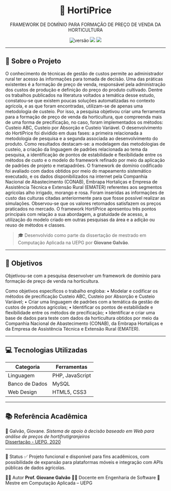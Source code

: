 <h1 align="center">🥦 HortiPrice</h1>
<p align="center">FRAMEWORK DE DOMÍNIO PARA FORMAÇÃO DE PREÇO DE VENDA DA HORTICULTURA</p>

<p align="center">
  <img src="https://img.shields.io/badge/vers%C3%A3o-v1.0.0-green" alt="versão" />
  <img src="https://img.shields.io/badge/feito%20com-PHP%20%7C%20Laravel%20%7C%20Bootstrap-blue" />
  <img src="https://img.shields.io/badge/licen%C3%A7a-MIT-lightgrey" />
</p>

---

## 🧠 Sobre o Projeto

O conhecimento de técnicas de gestão de custos permite ao administrador rural ter acesso às informações para tomada de decisão. Uma das práticas existentes é a formação de preço de venda, responsável pela administração dos custos de produção e definição do preço do produto cultivado. Dentre os trabalhos publicados na literatura voltados a temática desse estudo, constatou-se que existem poucas soluções automatizadas no contexto agrícola, e as que foram encontradas, utilizam-se de apenas uma metodologia de custeio. Por isso, a pesquisa objetivou criar uma ferramenta para a formação de preço de venda da horticultura, que compreenda mais de uma forma de precificação, no caso, foram implementados os métodos: Custeio ABC, Custeio por Absorção e Custeio Variável. O desenvolvimento do HortiPrice foi dividido em duas fases: a primeira relacionada a metodologia de pesquisa e a segunda associada ao desenvolvimento do produto. Como resultados destacam-se: a modelagem das metodologias de custeio, a criação da linguagem de padrões relacionada ao tema da pesquisa, a identificação de pontos de estabilidade e flexibilidade entre os métodos de custo e o modelo do framework refinado por meio da aplicação de padrões de projeto e metapadrões. O framework de domínio codificado foi avaliado com dados obtidos por meio do mapeamento sistemático executado, e os dados disponibilizados na internet pela Companhia Nacional de Abastecimento (CONAB), Embrapa Hortaliças e Empresa de Assistência Técnica e Extensão Rural (EMATER) referentes aos segmentos agrícolas alho irrigado, morango e rosa. Foram inseridas as informações de custo das culturas citadas anteriormente para que fosse possível realizar as simulações. Observou-se que os valores retornados satisfazem os preços praticados no mercado. O framework HortiPrice apresentou três pontos principais com relação a sua abordagem, a gratuidade de acesso, a utilização do modelo criado em outras pesquisas da área e a adição ou reuso de métodos e classes.

> 🎓 Desenvolvido como parte da dissertação de mestrado em Computação Aplicada na UEPG por **Giovane Galvão**.

---

## 🎯 Objetivos

Objetivou-se com a pesquisa desenvolver um framework de domínio para formação de preço de venda na horticultura.

Como objetivos específicos o trabalho engloba:
• Modelar e codificar os métodos de precificação Custeio ABC, Custeio por
Absorção e Custeio Variável;
• Criar uma linguagem de padrões com a temática da gestão de custos de
produtos agrícolas;
• Identificar os pontos de estabilidade e flexibilidade entre os métodos de
precificação;
• Identificar e criar uma base de dados para teste com dados da horticultura
obtidos por meio da Companhia Nacional de Abastecimento (CONAB), da
Embrapa Hortaliças e da Empresa de Assistência Técnica e Extensão Rural
(EMATER).

---

## 💻 Tecnologias Utilizadas

| Categoria      | Ferramentas                            |
|----------------|----------------------------------------|
| Linguagem      | PHP, JavaScript                        |
| Banco de Dados | MySQL                                  |
| Web Design     | HTML5, CSS3                            |



---

## 📚 Referência Acadêmica

📄 Galvão, Giovane. *Sistema de apoio à decisão baseado em Web para análise de preços de hortifrutigranjeiros*  
[Dissertação - UEPG, 2020](https://tede2.uepg.br/jspui/bitstream/prefix/3113/1/Giovane%20Galv%C3%A3o.pdf)

---

📌 Status
✅ Projeto funcional e disponível para fins acadêmicos, com possibilidade de expansão para plataformas móveis e integração com APIs públicas de dados agrícolas.

🙋‍♂️ Autor
**Prof. Giovane Galvão**
👨‍🏫 Docente em Engenharia de Software
🔬 Mestre em Computação Aplicada – UEPG
